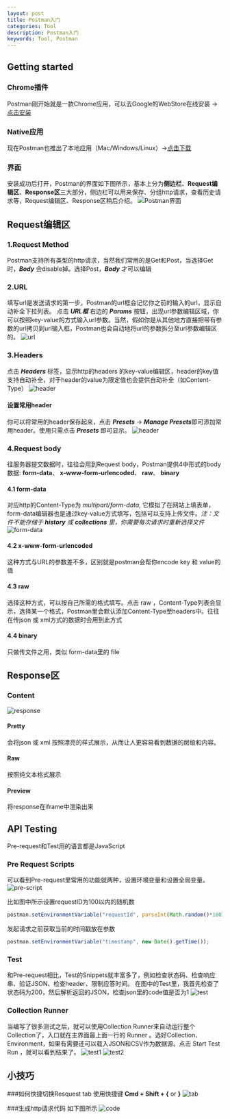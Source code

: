 ```yaml
---
layout: post
title: Postman入门
categories: Tool
description: Postman入门
keywords: Tool, Postman
---
```


## Getting started

### Chrome插件
Postman刚开始就是一款Chrome应用，可以去Google的WebStore在线安装 ->[点击安装](https://chrome.google.com/webstore/detail/postman/fhbjgbiflinjbdggehcddcbncdddomop)

### Native应用
现在Postman也推出了本地应用（Mac/Windows/Linux）->[点击下载](https://www.getpostman.com/apps)

### 界面
安装成功后打开，Postman的界面如下图所示，基本上分为**侧边栏**、**Request编辑区**、**Response区**三大部分，侧边栏可以用来保存、分组http请求，查看历史请求等，Request编辑区、Response区稍后介绍。
![Postman界面](http://ogqrbglrc.bkt.clouddn.com/blog/postman/info.png)

## Request编辑区

### 1.Request Method
Postman支持所有类型的http请求，当然我们常用的是Get和Post，当选择Get时，***Body*** 会disable掉。选择Post，***Body*** 才可以编辑

### 2.URL
填写url是发送请求的第一步，Postman的url框会记忆你之前的输入的url，显示自动补全下拉列表。
点击 ***URL框*** 右边的 ***Params*** 按钮，出现url参数编辑区域，你可以按照key-value的方式输入url参数。当然，假如你是从其他地方直接把带有参数的url拷贝到url输入框，Postman也会自动地将url的参数拆分至url参数编辑区的。
![url](http://ogqrbglrc.bkt.clouddn.com/blog/postman/url.png)

### 3.Headers
点击 ***Headers*** 标签，显示http的headers 的key-value编辑区，header的key值支持自动补全，对于header的value为限定值也会提供自动补全（如Content-Type）
![header](http://ogqrbglrc.bkt.clouddn.com/blog/postman/header.png)

#### 设置常用header
你可以将常用的header保存起来，点击 ***Presets*** -> ***Manage Presets***即可添加常用header。使用只需点击 ***Presets*** 即可显示。
![header](http://ogqrbglrc.bkt.clouddn.com/blog/postman/header2.png)

### 4.Request body
往服务器提交数据时，往往会用到Request body，Postman提供4中形式的body数据: **form-data**、 **x-www-form-urlencoded**、 **raw**、 **binary**

#### 4.1 form-data
对应http的Content-Type为 *multipart/form-data*, 它模拟了在网站上填表单，form-data编辑器也是通过key-value方式填写，包括可以支持上传文件。*注：文件不能存储于* 
***history*** *或* ***collections*** *里，你需要每次请求时重新选择文件*
![form-data](http://ogqrbglrc.bkt.clouddn.com/blog/postman/body.png)

#### 4.2 x-www-form-urlencoded
这种方式与URL的参数差不多，区别就是postman会帮你encode key 和 value的值

#### 4.3 raw
选择这种方式，可以按自己所需的格式填写。点击 raw ，Content-Type列表会显示，选择某一个格式，Postman里会默认添加Content-Type至headers中。往往在传json 或 xml方式的数据时会用到此方式

#### 4.4 binary
只做传文件之用，类似 form-data里的 file 

## Response区

### Content
![response](http://ogqrbglrc.bkt.clouddn.com/blog/postman/repsonse.png)

#### Pretty
会将json 或 xml 按照漂亮的样式展示，从而让人更容易看到数据的层级和内容。

#### Raw
按照纯文本格式展示

#### Preview
将response在iframe中渲染出来

## API Testing
Pre-request和Test用的语言都是JavaScript

### Pre Request Scripts
可以看到Pre-request里常用的功能就两种，设置环境变量和设置全局变量。
![pre-script](http://ogqrbglrc.bkt.clouddn.com/blog/postman/pre-script.png)

比如图中所示设置requestID为100以内的随机数

```javascript
postman.setEnvironmentVariable("requestId", parseInt(Math.random()*100));
```

发起请求之前获取当前的时间戳放在参数

```javascript
postman.setEnvironmentVariable("timestamp", new Date().getTime());
```

### Test
和Pre-request相比，Test的Snippets就丰富多了，例如检查状态码、检查响应串、验证JSON、检查header、限制应答时间。
在图中的Test里，我首先检查了状态码为200，然后解析返回的JSON，检查json里的code值是否为1
![test](http://ogqrbglrc.bkt.clouddn.com/blog/postman/test.png)


### Collection Runner
当编写了很多测试之后，就可以使用Collection Runner来自动运行整个Collection了，入口就在主界面最上面一行的 Runner 。选好Collection、Environment，如果有需要还可以载入JSON和CSV作为数据源。点击 Start Test Run ，就可以看到结果了。
![test1](http://ogqrbglrc.bkt.clouddn.com/blog/postman/testrun.png)
![test2](http://ogqrbglrc.bkt.clouddn.com/blog/postman/testrun2.png)

## 小技巧

###如何快捷切换Resquest tab
使用快捷键 **Cmd + Shift + {** or **}**
![tab](http://ogqrbglrc.bkt.clouddn.com/blog/postman/tab.png)

###生成http请求代码
如下图所示
![code](http://ogqrbglrc.bkt.clouddn.com/blog/postman/code.png)